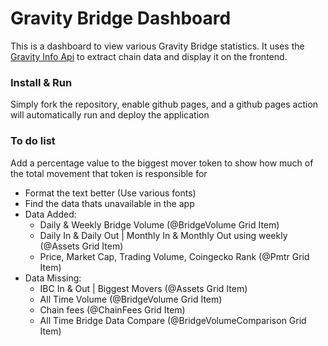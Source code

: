 # Gravity Bridge Dashboard
This is a dashboard to view various Gravity Bridge statistics. It uses the [Gravity Info Api](https://github.com/Gravity-Bridge/gravity-info-api) to extract chain data and display it on the frontend.

### Install & Run
Simply fork the repository, enable github pages, and a github pages action will automatically run and deploy the application

### To do list
Add a percentage value to the biggest mover token to show how much of the total movement that token is responsible for 
* Format the text better (Use various fonts)
* Find the data thats unavailable in the app
* Data Added:
    * Daily & Weekly Bridge Volume (@BridgeVolume Grid Item)
    * Daily In & Daily Out | Monthly In & Monthly Out using weekly (@Assets Grid Item)
    * Price, Market Cap, Trading Volume, Coingecko Rank (@Pmtr Grid Item)
* Data Missing:
    * IBC In & Out | Biggest Movers (@Assets Grid Item)
    * All Time Volume (@BridgeVolume Grid Item)
    * Chain fees (@ChainFees Grid Item)
    * All Time Bridge Data Compare (@BridgeVolumeComparison Grid Item)